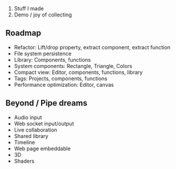 1. Stuff I made
2. Demo / joy of collecting

## Roadmap
- Refactor: Lift/drop property, extract component, extract function
- File system persistence
- Library: Components, functions
- System components: Rectangle, Triangle, Colors
- Compact view: Editor, components, functions, library
- Tags: Projects, components, functions
- Performance optimization: Editor, canvas

## Beyond / Pipe dreams
- Audio input
- Web socket input/output
- Live collaboration
- Shared library
- Timeline
- Web page embeddable
- 3D
- Shaders